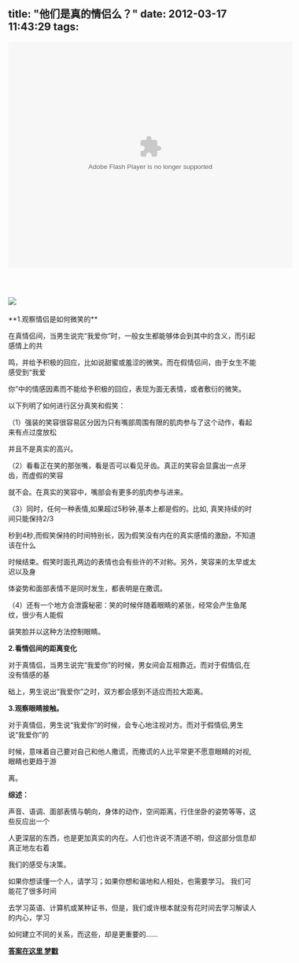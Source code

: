 title: "他们是真的情侣么？"
date: 2012-03-17 11:43:29
tags:
---

<object classid="clsid:d27cdb6e-ae6d-11cf-96b8-444553540000" width="578" height="460" codebase="http://download.macromedia.com/pub/shockwave/cabs/flash/swflash.cab#version=6,0,40,0"><param name="src" value="http://www.nlp.cn/ceshi/NLPql/flash/qinglv.swf" /><param name="quality" value="high" /><embed type="application/x-shockwave-flash" width="578" height="460" src="http://www.nlp.cn/ceshi/NLPql/flash/qinglv.swf" quality="high"></embed></object><p>&nbsp;

## ![](http://www.nlp.cn/ceshi/NLPql/images/h2_1.jpg)

<div>**1.观察情侣是如何微笑的**

在真情侣间，当男生说完“我爱你”时，一般女生都能够体会到其中的含义，而引起感情上的共

鸣，并给予积极的回应，比如说甜蜜或羞涩的微笑。而在假情侣间，由于女生不能感受到“我爱

你”中的情感因素而不能给予积极的回应，表现为面无表情，或者敷衍的微笑。

以下列明了如何进行区分真笑和假笑：

（1）强装的笑容很容易区分因为只有嘴部周围有限的肌肉参与了这个动作，看起来有点过度放松

并且不是真实的高兴。

（2）看看正在笑的那张嘴，看是否可以看见牙齿。真正的笑容会显露出一点牙齿，而虚假的笑容

就不会。在真实的笑容中，嘴部会有更多的肌肉参与进来。

（3）同时，任何一种表情,如果超过5秒钟,基本上都是假的。比如, 真笑持续的时间只能保持2/3

秒到4秒,而假笑保持的时间特别长，因为假笑没有内在的真实感情的激励，不知道该在什么

时候结束。假笑时面孔两边的表情也会有些许的不对称。另外，笑容来的太早或太迟以及身

体姿势和面部表情不是同时发生，都表明是在撒谎。

（4）还有一个地方会泄露秘密：笑的时候伴随着眼睛的紧张，经常会产生鱼尾纹，很少有人能假

装笑脸并以这种方法控制眼睛。

**2.看情侣间的距离变化**

对于真情侣，当男生说完“我爱你”的时候，男女间会互相靠近。而对于假情侣,在没有情感的基

础上，男生说出“我爱你”之时，双方都会感到不适应而拉大距离。

**3.观察眼睛接触。**

对于真情侣，男生说“我爱你”的时候，会专心地注视对方。而对于假情侣,男生说“我爱你”的

时候，意味着自己要对自己和他人撒谎，而撒谎的人比平常更不愿意眼睛的对视,眼睛也更趋于游

离。

**综述：**

声音、语调、面部表情与朝向，身体的动作，空间距离，行住坐卧的姿势等等，这些反应出一个

人更深层的东西，也是更加真实的内在。人们也许说不清道不明，但这部分信息却真正地左右着

我们的感受与决策。

如果你想读懂一个人，请学习；如果你想和谐地和人相处，也需要学习。 我们可能花了很多时间

去学习英语、计算机或某种证书，但是，我们或许根本就没有花时间去学习解读人的内心，学习

如何建立不同的关系，而这些，却是更重要的……</div>

[**答案在这里 梦戳**](http://www.nlp.cn/ceshi/NLPql/report.html?a1=1?a2=1?a3=0?a4=1?a5=1?a6=0?a7=0?a8=1?a9=1?a10=1?a11=0&amp;loadtxt=loading100%25&amp;total=587854&amp;loaded=587854&amp;load=100&amp;playArray=undefined%2CFLV%2Fz1%2Eflv%2CFLV%2Fj2%2Eflv%2CFLV%2Fz3%2Eflv%2CFLV%2Fj4%2Eflv%2CFLV%2Fz5%2Eflv%2CFLV%2Fj5%2Eflv%2CFLV%2Fz2%2Eflv%2CFLV%2Fz4%2Eflv%2CFLV%2Fj1%2Eflv%2CFLV%2Fj3%2Eflv&amp;daanArray=%E7%A9%BA%2C%E7%9C%9F%2C%E5%81%87%2C%E7%9C%9F%2C%E5%81%87%2C%E7%9C%9F%2C%E5%81%87%2C%E7%9C%9F%2C%E7%9C%9F%2C%E5%81%87%2C%E5%81%87&amp;chiocArray=undefined%2C1%2C1%2C0%2C1%2C1%2C0%2C0%2C1%2C1%2C1&amp;i=10&amp;played=true&amp;chioc=1&amp;isChioc=true&amp;onEnterFrame=%5Btype+Function%5D "答案")